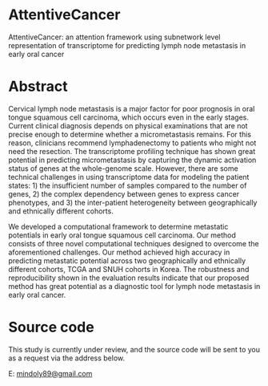 # AttentiveCancer
AttentiveCancer: an attention framework using subnetwork level representation of transcriptome for predicting lymph node metastasis in early oral cancer

# Abstract
Cervical lymph node metastasis is a major factor for poor prognosis in oral tongue squamous cell carcinoma, which occurs even in the early stages. Current clinical diagnosis depends on physical examinations that are not precise enough to determine whether a micrometastasis remains. For this reason, clinicians recommend lymphadenectomy to patients who might not need the resection. The transcriptome profiling technique has shown great potential in predicting micrometastasis by capturing the dynamic activation status of genes at the whole-genome scale. However, there are some technical challenges in using transcriptome data for modeling the patient states: 1) the insufficient number of samples compared to the number of genes, 2) the complex dependency between genes to express cancer phenotypes, and 3) the inter-patient heterogeneity between geographically and ethnically different cohorts. 

We developed a computational framework to determine metastatic potentials in early oral tongue squamous cell carcinoma. Our method consists of three novel computational techniques designed to overcome the aforementioned challenges. Our method achieved high accuracy in predicting metastatic potential across two geographically and ethnically different cohorts, TCGA and SNUH cohorts in Korea. The robustness and reproducibility shown in the evaluation results indicate that our proposed method has great potential as a diagnostic tool for lymph node metastasis in early oral cancer.



# Source code
This study is currently under review, and the source code will be sent to you as a request via the address below.

E: mindoly89@gmail.com
